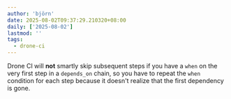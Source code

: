 ```yaml
---
author: 'björn'
date: 2025-08-02T09:37:29.210320+08:00
daily: ['2025-08-02']
lastmod: ''
tags:
  - drone-ci
---
```

Drone CI will **not** smartly skip subsequent steps if you have a `when` on the very first step in a `depends_on` chain, so you have to repeat the `when` condition for each step because it doesn't realize that the first dependency is gone.
